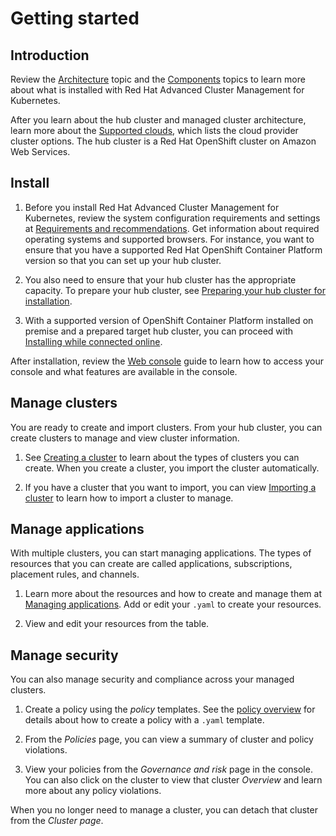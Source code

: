 # Getting started 

## Introduction

Review the [Architecture](architecture.md) topic and the [Components](components.md) topics to learn more about what is installed with Red Hat Advanced Cluster Management for Kubernetes.

After you learn about the hub cluster and managed cluster architecture, learn more about the [Supported clouds](install/supported_clouds.md), which lists the cloud provider cluster options. The hub cluster is a Red Hat OpenShift cluster on Amazon Web Services.

## Install

1. Before you install Red Hat Advanced Cluster Management for Kubernetes, review the system configuration requirements and settings at [Requirements and recommendations](install/requirements.md). Get information about required operating systems and supported browsers. For instance, you want to ensure that you have a supported Red Hat OpenShift Container Platform version so that you can set up your hub cluster.

2. You also need to ensure that your hub cluster has the appropriate capacity. To prepare your hub cluster, see [Preparing your hub cluster for installation](install/prep.md).

3. With a supported version of OpenShift Container Platform installed on premise and a prepared target hub cluster, you can proceed with [Installing while connected online](install/install_connected.md).

After installation, review the [Web console](console/console_intro) guide to learn how to access your console and what features are available in the console.

## Manage clusters

You are ready to create and import clusters. From your hub cluster, you can create clusters to manage and view cluster information. 

1. See [Creating a cluster](managed_cluster/create.md) to learn about the types of clusters you can create. When you create a cluster, you import the cluster automatically. 

2. If you have a cluster that you want to import, you can view [Importing a cluster](managed_cluster/import.md) to learn how to import a cluster to manage.

## Manage applications

With multiple clusters, you can start managing applications. The types of resources that you can create are called applications, subscriptions, placement rules, and channels. 

1. Learn more about the resources and how to create and manage them at [Managing applications](/app_management_overview.md). Add or edit your `.yaml` to create your resources.

2. View and edit your resources from the table.

## Manage security

You can also manage security and compliance across your managed clusters.

1. Create a policy using the _policy_ templates. See the [policy overview](policy_overview.md) for details about how to create a policy with a `.yaml` template.

2. From the _Policies_ page, you can view a summary of cluster and policy violations. 

3. View your policies from the _Governance and risk_ page in the console. You can also click on the cluster to view that cluster _Overview_ and learn more about any policy violations.


When you no longer need to manage a cluster, you can detach that cluster from the _Cluster page_.